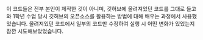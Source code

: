이 코드들은 전부 본인이 제작한 것이 아니며,
깃허브에 올려져있던 코드를 그대로 들고와 1학년 수업 당시 깃허브의 오픈소스를 활용하는 방법에 대해 배우는 과정에서 사용했었습니다.
올려져있던 코드에서 일부의 코드만 수정하여 실행 시 어떤 변화가 있었는지 잠깐 시도해보았었습니다.
